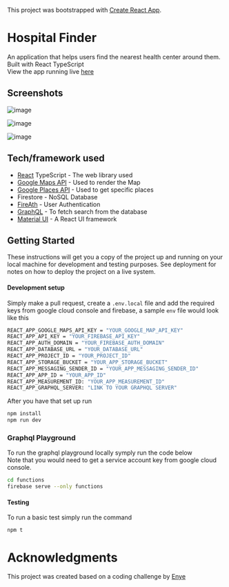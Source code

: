 This project was bootstrapped with [Create React App](https://github.com/facebook/create-react-app).

# Hospital Finder

An application that helps users find the nearest health center around them. Built with React TypeScript <br />View the app running live [here](https://hospital-map-finder.herokuapp.com/)
<br />

## Screenshots

![image](https://user-images.githubusercontent.com/42512400/84674378-c493f080-af22-11ea-96d6-2c01afa5ec3f.png)

![image](https://user-images.githubusercontent.com/42512400/84674553-002eba80-af23-11ea-8bf9-6cd6a5f3ec1c.png)

![image](https://user-images.githubusercontent.com/42512400/84674627-189ed500-af23-11ea-973a-648ddf814a66.png)

## Tech/framework used

- [React](https://reactjs.org/) TypeScript - The web library used
- [Google Maps API](https://cloud.google.com/maps-platform/maps/) - Used to render the Map
- [Google Places API](https://cloud.google.com/maps-platform/places/) - Used to get specific places
- Firestore - NoSQL Database
- [FireAth](https://firebase.google.com/docs/auth/) - User Authentication
- [GraphQL](https://graphql.org/) - To fetch search from the database
- [Material UI](material-ui.com) - A React UI framework

## Getting Started

These instructions will get you a copy of the project up and running on your local machine for development and testing purposes. See deployment for notes on how to deploy the project on a live system.

#### Development setup

Simply make a pull request, create a `.env.local` file and add the required keys from google cloud console and firebase,
a sample `env` file would look like this

```sh
REACT_APP_GOOGLE_MAPS_API_KEY = "YOUR_GOOGLE_MAP_API_KEY"
REACT_APP_API_KEY = "YOUR_FIREBASE_API_KEY"
REACT_APP_AUTH_DOMAIN = "YOUR_FIREBASE_AUTH_DOMAIN"
REACT_APP_DATABASE_URL = "YOUR_DATABASE_URL"
REACT_APP_PROJECT_ID = "YOUR_PROJECT_ID"
REACT_APP_STORAGE_BUCKET = "YOUR_APP_STORAGE_BUCKET"
REACT_APP_MESSAGING_SENDER_ID = "YOUR_APP_MESSAGING_SENDER_ID"
REACT_APP_APP_ID = "YOUR_APP_ID"
REACT_APP_MEASUREMENT_ID: "YOUR_APP_MEASUREMENT_ID"
REACT_APP_GRAPHQL_SERVER: "LINK TO YOUR GRAPHQL SERVER"
```

After you have that set up run

```sh
npm install
npm run dev
```

### Graphql Playground

To run the graphql playground locally symply run the code below <br />
Note that you would need to get a service account key from google cloud console.

```sh
cd functions
firebase serve --only functions
```

#### Testing

To run a basic test simply run the command

```
npm t
```

# Acknowledgments

This project was created based on a coding challenge by [Enye](https://www.enye.tech/)
